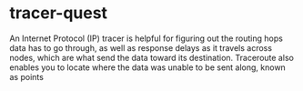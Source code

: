 # tracer-quest
An Internet Protocol (IP) tracer is helpful for figuring out the routing hops data has to go through, as well as response delays as it travels across nodes, which are what send the data toward its destination. Traceroute also enables you to locate where the data was unable to be sent along, known as points
